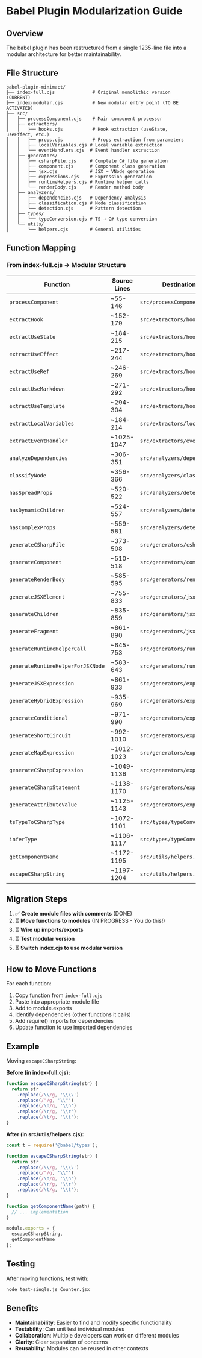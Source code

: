 # Babel Plugin Modularization Guide

## Overview

The babel plugin has been restructured from a single 1235-line file into a modular architecture for better maintainability.

## File Structure

```
babel-plugin-minimact/
├── index-full.cjs              # Original monolithic version (CURRENT)
├── index-modular.cjs           # New modular entry point (TO BE ACTIVATED)
├── src/
│   ├── processComponent.cjs    # Main component processor
│   ├── extractors/
│   │   ├── hooks.cjs           # Hook extraction (useState, useEffect, etc.)
│   │   ├── props.cjs           # Props extraction from parameters
│   │   ├── localVariables.cjs # Local variable extraction
│   │   └── eventHandlers.cjs  # Event handler extraction
│   ├── generators/
│   │   ├── csharpFile.cjs     # Complete C# file generation
│   │   ├── component.cjs      # Component class generation
│   │   ├── jsx.cjs            # JSX → VNode generation
│   │   ├── expressions.cjs    # Expression generation
│   │   ├── runtimeHelpers.cjs # Runtime helper calls
│   │   └── renderBody.cjs     # Render method body
│   ├── analyzers/
│   │   ├── dependencies.cjs   # Dependency analysis
│   │   ├── classification.cjs # Node classification
│   │   └── detection.cjs      # Pattern detection
│   ├── types/
│   │   └── typeConversion.cjs # TS → C# type conversion
│   └── utils/
│       └── helpers.cjs        # General utilities
```

## Function Mapping

### From index-full.cjs → Modular Structure

| Function | Source Lines | Destination Module |
|----------|-------------|-------------------|
| `processComponent` | ~55-146 | `src/processComponent.cjs` |
| `extractHook` | ~152-179 | `src/extractors/hooks.cjs` |
| `extractUseState` | ~184-215 | `src/extractors/hooks.cjs` |
| `extractUseEffect` | ~217-244 | `src/extractors/hooks.cjs` |
| `extractUseRef` | ~246-269 | `src/extractors/hooks.cjs` |
| `extractUseMarkdown` | ~271-292 | `src/extractors/hooks.cjs` |
| `extractUseTemplate` | ~294-304 | `src/extractors/hooks.cjs` |
| `extractLocalVariables` | ~184-214 | `src/extractors/localVariables.cjs` |
| `extractEventHandler` | ~1025-1047 | `src/extractors/eventHandlers.cjs` |
| `analyzeDependencies` | ~306-351 | `src/analyzers/dependencies.cjs` |
| `classifyNode` | ~356-366 | `src/analyzers/classification.cjs` |
| `hasSpreadProps` | ~520-522 | `src/analyzers/detection.cjs` |
| `hasDynamicChildren` | ~524-557 | `src/analyzers/detection.cjs` |
| `hasComplexProps` | ~559-581 | `src/analyzers/detection.cjs` |
| `generateCSharpFile` | ~373-508 | `src/generators/csharpFile.cjs` |
| `generateComponent` | ~510-518 | `src/generators/component.cjs` |
| `generateRenderBody` | ~585-595 | `src/generators/renderBody.cjs` |
| `generateJSXElement` | ~755-833 | `src/generators/jsx.cjs` |
| `generateChildren` | ~835-859 | `src/generators/jsx.cjs` |
| `generateFragment` | ~861-890 | `src/generators/jsx.cjs` |
| `generateRuntimeHelperCall` | ~645-753 | `src/generators/runtimeHelpers.cjs` |
| `generateRuntimeHelperForJSXNode` | ~583-643 | `src/generators/runtimeHelpers.cjs` |
| `generateJSXExpression` | ~861-933 | `src/generators/expressions.cjs` |
| `generateHybridExpression` | ~935-969 | `src/generators/expressions.cjs` |
| `generateConditional` | ~971-990 | `src/generators/expressions.cjs` |
| `generateShortCircuit` | ~992-1010 | `src/generators/expressions.cjs` |
| `generateMapExpression` | ~1012-1023 | `src/generators/expressions.cjs` |
| `generateCSharpExpression` | ~1049-1136 | `src/generators/expressions.cjs` |
| `generateCSharpStatement` | ~1138-1170 | `src/generators/expressions.cjs` |
| `generateAttributeValue` | ~1125-1143 | `src/generators/expressions.cjs` |
| `tsTypeToCSharpType` | ~1072-1101 | `src/types/typeConversion.cjs` |
| `inferType` | ~1106-1117 | `src/types/typeConversion.cjs` |
| `getComponentName` | ~1172-1195 | `src/utils/helpers.cjs` |
| `escapeCSharpString` | ~1197-1204 | `src/utils/helpers.cjs` |

## Migration Steps

1. ✅ **Create module files with comments** (DONE)
2. ⏳ **Move functions to modules** (IN PROGRESS - You do this!)
3. ⏳ **Wire up imports/exports**
4. ⏳ **Test modular version**
5. ⏳ **Switch index.cjs to use modular version**

## How to Move Functions

For each function:

1. Copy function from `index-full.cjs`
2. Paste into appropriate module file
3. Add to module.exports
4. Identify dependencies (other functions it calls)
5. Add require() imports for dependencies
6. Update function to use imported dependencies

## Example

Moving `escapeCSharpString`:

**Before (in index-full.cjs):**
```javascript
function escapeCSharpString(str) {
  return str
    .replace(/\\/g, '\\\\')
    .replace(/"/g, '\\"')
    .replace(/\n/g, '\\n')
    .replace(/\r/g, '\\r')
    .replace(/\t/g, '\\t');
}
```

**After (in src/utils/helpers.cjs):**
```javascript
const t = require('@babel/types');

function escapeCSharpString(str) {
  return str
    .replace(/\\/g, '\\\\')
    .replace(/"/g, '\\"')
    .replace(/\n/g, '\\n')
    .replace(/\r/g, '\\r')
    .replace(/\t/g, '\\t');
}

function getComponentName(path) {
  // ... implementation
}

module.exports = {
  escapeCSharpString,
  getComponentName
};
```

## Testing

After moving functions, test with:
```bash
node test-single.js Counter.jsx
```

## Benefits

- **Maintainability**: Easier to find and modify specific functionality
- **Testability**: Can unit test individual modules
- **Collaboration**: Multiple developers can work on different modules
- **Clarity**: Clear separation of concerns
- **Reusability**: Modules can be reused in other contexts
